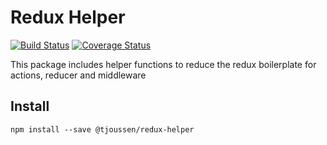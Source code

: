# Redux Helper

[![Build Status](https://travis-ci.org/tjoussen/redux-helpers.svg?branch=master)](https://travis-ci.org/tjoussen/redux-helpers)
[![Coverage Status](https://coveralls.io/repos/github/tjoussen/redux-helpers/badge.svg?branch=master)](https://coveralls.io/github/tjoussen/redux-helpers?branch=master)

This package includes helper functions to reduce the redux boilerplate for actions, reducer and middleware

## Install

`npm install --save @tjoussen/redux-helper`


